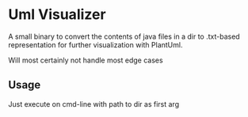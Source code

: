 # Uml Visualizer

A small binary to convert the contents of java files in a dir to .txt-based representation for further visualization with PlantUml.

Will most certainly not handle most edge cases
## Usage

Just execute on cmd-line with path to dir as first arg
